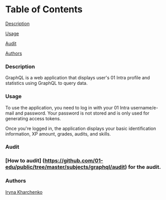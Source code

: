 # Table of Contents

[Description](#description)

[Usage](#usage)

[Audit](#audit)

[Authors](#authors)

### Description

GraphQL is a web application that displays user's 01 Intra profile and statistics using GraphQL to query data.

### Usage

To use the application, you need to log in with your 01 Intra username/e-mail and password. Your password is not stored and is only used for generating access tokens.

Once you're logged in, the application displays your basic identification information, XP amount, grades, audits, and skills.

### Audit

### [How to audit] (https://github.com/01-edu/public/tree/master/subjects/graphql/audit) for the audit.

### Authors

[Iryna Kharchenko](https://01.kood.tech/git/ikharche)
